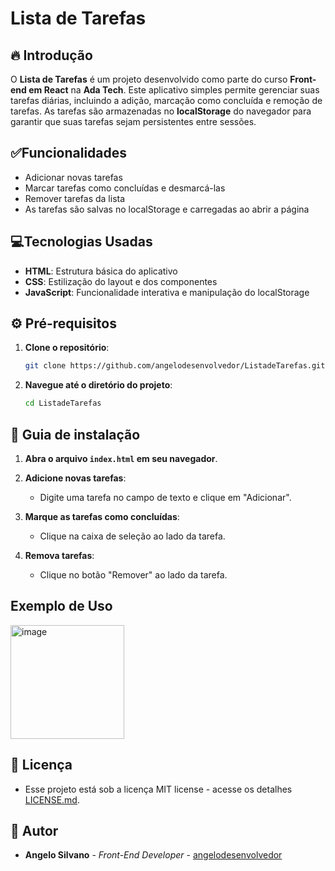 # Lista de Tarefas

## 🔥 Introdução

O **Lista de Tarefas** é um projeto desenvolvido como parte do curso **Front-end em React** na **Ada Tech**. Este aplicativo simples permite gerenciar suas tarefas diárias, incluindo a adição, marcação como concluída e remoção de tarefas. As tarefas são armazenadas no **localStorage** do navegador para garantir que suas tarefas sejam persistentes entre sessões.

## ✅Funcionalidades

- Adicionar novas tarefas
- Marcar tarefas como concluídas e desmarcá-las
- Remover tarefas da lista
- As tarefas são salvas no localStorage e carregadas ao abrir a página

## 💻Tecnologias Usadas

- **HTML**: Estrutura básica do aplicativo
- **CSS**: Estilização do layout e dos componentes
- **JavaScript**: Funcionalidade interativa e manipulação do localStorage

## ⚙️ Pré-requisitos

1. **Clone o repositório**:
    ```bash
    git clone https://github.com/angelodesenvolvedor/ListadeTarefas.git
    ```

2. **Navegue até o diretório do projeto**:
    ```bash
    cd ListadeTarefas
    ```
## 🔨 Guia de instalação

1. **Abra o arquivo `index.html` em seu navegador**.

2. **Adicione novas tarefas**:
    - Digite uma tarefa no campo de texto e clique em "Adicionar".

3. **Marque as tarefas como concluídas**:
    - Clique na caixa de seleção ao lado da tarefa.

4. **Remova tarefas**:
    - Clique no botão "Remover" ao lado da tarefa.

## Exemplo de Uso

<img width="182" alt="image" src="https://github.com/angelodesenvolvedor/ListadeTarefas/assets/98216100/15a04835-f145-40e6-ba1c-61c4d70a1ccf">

## 📄 Licença

* Esse projeto está sob a licença MIT license - acesse os detalhes [LICENSE.md](https://github.com/link_da_licenca).

## 👷 Autor

* **Angelo Silvano** - *Front-End Developer* - [angelodesenvolvedor](https://github.com/angelodesenvolvedor)

